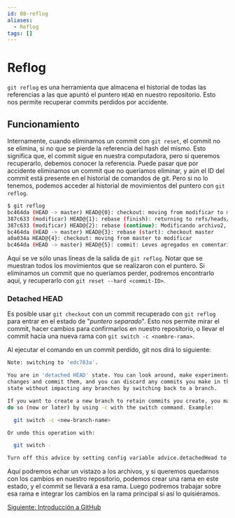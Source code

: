 ```yaml
---
id: 08-reflog
aliases:
  - Reflog
tags: []
---
```


# Reflog
`git reflog` es una herramienta que almacena el historial de todas las referencias a las que apuntó el puntero `HEAD` en nuestro repositorio. Esto nos permite recuperar commits perdidos por accidente.

## Funcionamiento
Internamente, cuando eliminamos un commit con `git reset`, el commit no se elimina, si no que se pierde la referencia del hash del mismo. Esto significa que, el commit sigue en nuestra computadora, pero si queremos recuperarlo, debemos conocer la referencia.
Puede pasar que por accidente eliminamos un commit que no queríamos eliminar, y aún el ID del commit está presente en el historial de comandos de git. Pero si no lo tenemos, podemos acceder al historial de movimientos del puntero con `git reflog`.

```bash
$ git reflog
bc464da (HEAD -> master) HEAD@{0}: checkout: moving from modificar to master
387c633 (modificar) HEAD@{1}: rebase (finish): returning to refs/heads/modificar
387c633 (modificar) HEAD@{2}: rebase (continue): Modificando archivo2, mejorando comentarios en cafeteria y actualizando
bc464da (HEAD -> master) HEAD@{3}: rebase (start): checkout master
a0a034a HEAD@{4}: checkout: moving from master to modificar
bc464da (HEAD -> master) HEAD@{5}: commit: Leves agregados en comentarios y texto en archivo2
```

Aquí se ve sólo unas líneas de la salida de `git reflog`. Notar que se muestran todos los movimientos que se realizaron con el puntero.
Si eliminamos un commit que no queríamos perder, podremos encontrarlo aquí, y recuperarlo con `git reset --hard <commit-ID>`.

### Detached HEAD
Es posible usar `git checkout` con un commit recuperado con `git reflog` para entrar en el estado de "*puntero separado*". Esto nos permite mirar el commit, hacer cambios para confirmarlos en nuestro repositorio, o llevar el commit hacia una nueva rama con `git switch -c <nombre-rama>`.

Al ejecutar el comando en un commit perdido, git nos dirá lo siguiente:
```bash
Note: switching to 'edc783a'.

You are in 'detached HEAD' state. You can look around, make experimental
changes and commit them, and you can discard any commits you make in this
state without impacting any branches by switching back to a branch.

If you want to create a new branch to retain commits you create, you may
do so (now or later) by using -c with the switch command. Example:

  git switch -c <new-branch-name>

Or undo this operation with:

  git switch -

Turn off this advice by setting config variable advice.detachedHead to false
```

Aquí podremos echar un vistazo a los archivos, y si queremos quedarnos con los cambios en nuestro repositorio, podemos crear una rama en este estado, y el commit se llevará a esa rama. Luego podremos trabajar sobre esa rama e integrar los cambios en la rama principal si así lo quisiéramos.

[Siguiente: Introducción a GitHub](10-github.md)
